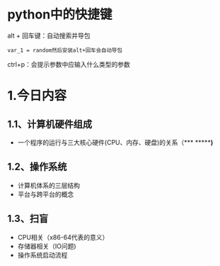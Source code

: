 # python中的快捷键

alt + 回车键：自动搜索并导包

`var_1 = random然后安装alt+回车会自动导包`

ctrl+p：会提示参数中应输入什么类型的参数

# 1.今日内容

## 1.1、计算机硬件组成

- 一个程序的运行与三大核心硬件(CPU、内存、硬盘)的关系（*** *******)**

## 1.2、操作系统

- 计算机体系的三层结构
- 平台与跨平台的概念

## 1.3、扫盲

- CPU相关（x86-64代表的意义）
- 存储器相关（IO问题)
- 操作系统启动流程